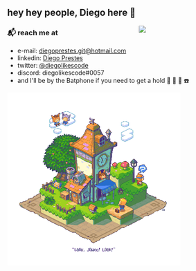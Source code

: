 ## hey hey people, Diego here 👾

<img align='right' src='./git_assets/cool-animation.gif' width='200'>

### :mailbox_with_mail: reach me at

* e-mail: diegoprestes.git@hotmail.com
* linkedin: [Diego Prestes](https://www.linkedin.com/in/diegolikescode/)
* twitter: [@diegolikescode](https://twitter.com/diegolikescode)
* discord: diegolikescode#0057
* and I'll be by the Batphone if you need to get a hold :movie_camera: :vhs: 🦇 ☎️

<img src="git_assets/nice-house.gif">
